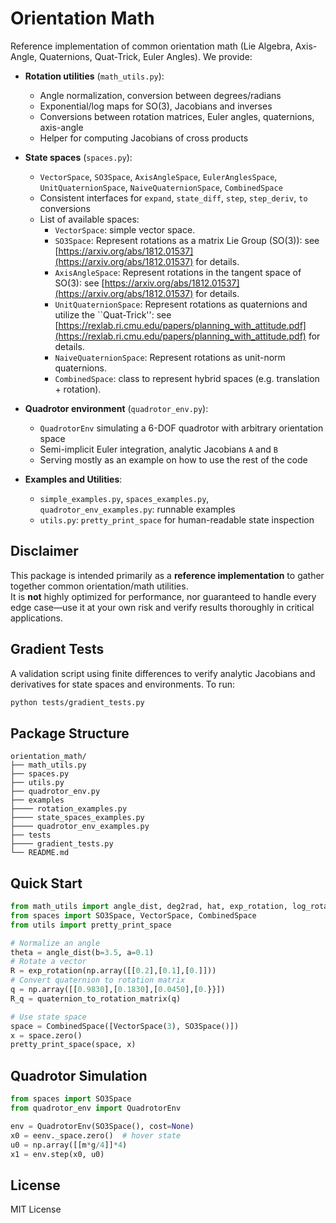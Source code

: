 # Orientation Math

Reference implementation of common orientation math (Lie Algebra, Axis-Angle, Quaternions, Quat-Trick, Euler Angles). We provide:

* **Rotation utilities** (`math_utils.py`):

  * Angle normalization, conversion between degrees/radians
  * Exponential/log maps for SO(3), Jacobians and inverses
  * Conversions between rotation matrices, Euler angles, quaternions, axis-angle
  * Helper for computing Jacobians of cross products

* **State spaces** (`spaces.py`):

  * `VectorSpace`, `SO3Space`, `AxisAngleSpace`, `EulerAnglesSpace`, `UnitQuaternionSpace`, `NaiveQuaternionSpace`, `CombinedSpace`
  * Consistent interfaces for `expand`, `state_diff`, `step`, `step_deriv`, `to` conversions
  * List of available spaces:
    * `VectorSpace`: simple vector space.
    * `SO3Space`: Represent rotations as a matrix Lie Group (SO(3)): see [https://arxiv.org/abs/1812.01537](https://arxiv.org/abs/1812.01537) for details.
    * `AxisAngleSpace`: Represent rotations in the tangent space of SO(3): see [https://arxiv.org/abs/1812.01537](https://arxiv.org/abs/1812.01537) for details.
    * `UnitQuaternionSpace`: Represent rotations as quaternions and utilize the ``Quat-Trick'': see [https://rexlab.ri.cmu.edu/papers/planning_with_attitude.pdf](https://rexlab.ri.cmu.edu/papers/planning_with_attitude.pdf) for details.
    * `NaiveQuaternionSpace`: Represent rotations as unit-norm quaternions.
    * `CombinedSpace`: class to represent hybrid spaces (e.g. translation + rotation).

* **Quadrotor environment** (`quadrotor_env.py`):

  * `QuadrotorEnv` simulating a 6-DOF quadrotor with arbitrary orientation space
  * Semi-implicit Euler integration, analytic Jacobians `A` and `B`
  * Serving mostly as an example on how to use the rest of the code

* **Examples and Utilities**:

  * `simple_examples.py`, `spaces_examples.py`, `quadrotor_env_examples.py`: runnable examples
  * `utils.py`: `pretty_print_space` for human-readable state inspection

## Disclaimer

This package is intended primarily as a **reference implementation** to gather together common orientation/math utilities.  
It is **not** highly optimized for performance, nor guaranteed to handle every edge case—use it at your own risk and verify results thoroughly in critical applications.

## Gradient Tests

A validation script using finite differences to verify analytic Jacobians and derivatives for state spaces and environments. To run:

```bash
python tests/gradient_tests.py
```

## Package Structure

```
orientation_math/
├── math_utils.py
├── spaces.py
├── utils.py
├── quadrotor_env.py
├── examples
├──── rotation_examples.py
├──── state_spaces_examples.py
├──── quadrotor_env_examples.py
├── tests
├──── gradient_tests.py
└── README.md
```

## Quick Start

```python
from math_utils import angle_dist, deg2rad, hat, exp_rotation, log_rotation, quaternion_to_rotation_matrix
from spaces import SO3Space, VectorSpace, CombinedSpace
from utils import pretty_print_space

# Normalize an angle
theta = angle_dist(b=3.5, a=0.1)
# Rotate a vector
R = exp_rotation(np.array([[0.2],[0.1],[0.]]))
# Convert quaternion to rotation matrix
q = np.array([[0.9830],[0.1830],[0.0450],[0.}}])
R_q = quaternion_to_rotation_matrix(q)

# Use state space
space = CombinedSpace([VectorSpace(3), SO3Space()])
x = space.zero()
pretty_print_space(space, x)
```

## Quadrotor Simulation

```python
from spaces import SO3Space
from quadrotor_env import QuadrotorEnv

env = QuadrotorEnv(SO3Space(), cost=None)
x0 = eenv._space.zero()  # hover state
u0 = np.array([[m*g/4]]*4)
x1 = env.step(x0, u0)
```

## License

MIT License

